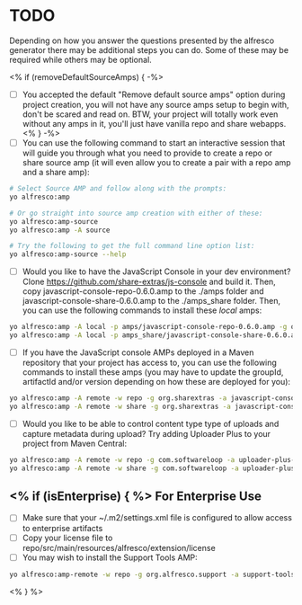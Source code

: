 TODO
====

Depending on how you answer the questions presented by the alfresco generator
there may be additional steps you can do. Some of these may be required while
others may be optional.

<% if (removeDefaultSourceAmps) { -%>
- [ ] You accepted the default "Remove default source amps" option during
      project creation, you will not have any source amps setup to begin 
      with, don't be scared and read on. BTW, your project will totally
      work even without any amps in it, you'll just have vanilla repo
      and share webapps.
<% } -%>
- [ ] You can use the following command to start an interactive session 
      that will guide you through what you need to provide to create
      a repo or share source amp (it will even allow you to create a pair
      with a repo amp and a share amp):
      
```bash
# Select Source AMP and follow along with the prompts:
yo alfresco:amp

# Or go straight into source amp creation with either of these:
yo alfresco:amp-source
yo alfresco:amp -A source

# Try the following to get the full command line option list:
yo alfresco:amp-source --help
```

- [ ] Would you like to have the JavaScript Console in your dev environment?
      Clone https://github.com/share-extras/js-console and build it. Then,
      copy javascript-console-repo-0.6.0.amp to the ./amps folder and 
      javascript-console-share-0.6.0.amp to the ./amps\_share folder.
      Then, you can use the following commands to install these *local* amps:
      
```bash
yo alfresco:amp -A local -p amps/javascript-console-repo-0.6.0.amp -g org.sharextras -a javascript-console-repo -v 0.6.0
yo alfresco:amp -A local -p amps_share/javascript-console-share-0.6.0.amp -g org.sharextras -a javascript-console-share -v 0.6.0
```

- [ ] If you have the JavaScript console AMPs deployed in a Maven repository
      that your project has access to, you can use the following commands to 
      install these amps (you may have to update the groupId, artifactId
      and/or version depending on how these are deployed for you):

```bash
yo alfresco:amp -A remote -w repo -g org.sharextras -a javascript-console-repo -v 0.6.0
yo alfresco:amp -A remote -w share -g org.sharextras -a javascript-console-share -v 0.6.0
```

- [ ] Would you like to be able to control content type type of uploads and 
      capture metadata during upload? Try adding Uploader Plus to your 
      project from Maven Central:

```bash
yo alfresco:amp -A remote -w repo -g com.softwareloop -a uploader-plus-repo -v 1.2
yo alfresco:amp -A remote -w share -g com.softwareloop -a uploader-plus-surf -v 1.2
```

<% if (isEnterprise) { %>
For Enterprise Use
------------------

- [ ] Make sure that your ~/.m2/settings.xml file is configured to allow access to enterprise artifacts
- [ ] Copy your license file to repo/src/main/resources/alfresco/extension/license
- [ ] You may wish to install the Support Tools AMP:

```bash
yo alfresco:amp-remote -w repo -g org.alfresco.support -a support-tools -v 1.10
```

<% } %>
